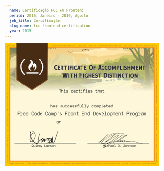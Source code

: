 ```yaml
---
  name: Certificação FCC em Frontend
  period: 2016, Janeiro - 2016, Agosto
  job_title: Certificação
  slug_name: fcc-frontend-certification
  year: 2015
---
```


<img class="img-responsive" src="/assets/images/certifications/fcc-front-end.jpg" alt="">